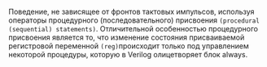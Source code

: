 Поведение, не зависящее от фронтов тактовых импульсов, используя операторы процедурного (последовательного) присвоения `(procedural (sequential) statements)`. Отличительной особенностью процедурного присвоения является то, что изменение состояния присваиваемой регистровой переменной `(reg)`происходит только под управлением некоторой процедуры, которую в Verilog олицетворяет блок always.
